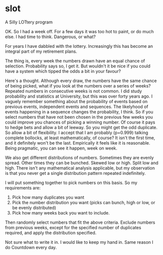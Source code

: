 # slot

A Silly LOTtery program

OK. So I had a week off. For a few days it was too hot to paint, or do much else. I had time to think. Dangerous, or what?

For years I have dabbled with the lottery. Increasingly this has become an integral part of my retirement plans. 

The thing is, every week the numbers drawn have an equal chance of selection. Probability says so, I get it. But wouldn't it be nice if you could have a system which tipped the odds a bit in your favour?

Here's a thought. Although every draw, the numbers have the same chance of being picked, what if you look at the numbers over a series of weeks? Repeated numbers in consecutive weeks is not common. I did study probability and statistics at University, but this was over forty years ago. I vaguely remember something about the probability of events based on previous events, independent events and sequences. The likelyhood of events happening in a sequence changes the probability, I think. So if you select numbers that have not been chosen in the previous few weeks you could improve you chances of picking a winning number. Of course it pays to hedge bets and allow a bit of leeway. So you might get the odd duplicate. So allow a bit of flexibility. I accept that I am probably (p=0.999) talking complete bollocks, at least mathematically, of course? It isn't the first time, and it definitely won't be the last. Empirically it feels like it is reasonable. Being pragmatic, you can see it happen, week on week.  

We also get different distributions of numbers. Sometimes they are evenly spread. Other times they can be bunched. Skewed low or high. Split low and high. There isn't any mathematical analysis applicable, but my observation is that you never get a single distribution pattern repeated indefinitely.

I will put something together to pick numbers on this basis. So my requirements are:

1. Pick how many duplicates you want
2. Pick the number distribution you want (picks can bunch, high or low, or be evenly distributed)
3. Pick how many weeks back you want to include.

Then randomly select numbers that fit the above criteria. Exclude numbers from previous weeks, except for the specified number of duplicates required, and apply the distribution specified.

Not sure what to write it in. I would like to keep my hand in. Same reason I do Countdown every day. 
